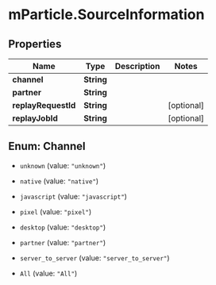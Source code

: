 # mParticle.SourceInformation

## Properties
Name | Type | Description | Notes
------------ | ------------- | ------------- | -------------
**channel** | **String** |  |
**partner** | **String** |  |
**replayRequestId** | **String** |  | [optional]
**replayJobId** | **String** |  | [optional]


<a name="Channel"></a>
## Enum: Channel


* `unknown` (value: `"unknown"`)

* `native` (value: `"native"`)

* `javascript` (value: `"javascript"`)

* `pixel` (value: `"pixel"`)

* `desktop` (value: `"desktop"`)

* `partner` (value: `"partner"`)

* `server_to_server` (value: `"server_to_server"`)

* `All` (value: `"All"`)




